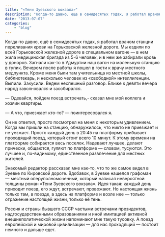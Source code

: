 ```yaml
---
title: "«Тени Зуевского вокзала»"
description: "Когда-то давно, еще в семидесятых годах, я работал врачом станции переливания крови на Горьковской железной дороге. Мы ездили по всей Горьковской железной дороге в специальном вагоне —&nbsp;в нем  жила медицинская бригада из 5-6 человек, и в нем  же забирали кровь у доноров."
date: "2013-07-07"
categories: 
    - "blog"
---
```


Когда-то давно, ещё в семидесятых годах, я работал врачом станции переливания крови на Горьковской железной дороге. Мы ездили по всей Горьковской железной дороге в специальном вагоне — в нем жила медицинская бригада из 5-6 человек, и в нем же забирали кровь у доноров. Загнали как-то в Удмуртии наш вагон на маленькую станцию в тупик. Вечером после работы я пошел в гости к врачу местного медпункта. Кроме меня были там учительница из местной школы, библиотекарь, и несколько человек из «свободной» интеллигенции. Выпили. Закусили. Ведем неспешный разговор. Ближе к девяти вечера народ заволновался и засобирался.

—&nbsp;Одевайся, пойдем поезд встречать,- сказал мне мой коллега и хозяин квартиры.

—&nbsp;А что, приезжает кто-то? —&nbsp;поинтересовался я.

Он не ответил, просто посмотрел на меня с некоторым удивлением. Когда мы пришли на станцию, обнаружилось, что никто не приезжает и не уезжает. Просто каждый день в 20:45 на платформу прибывает проходящий поезд, который стоит всего 10 минут. К этому времени на платформе собирается весь поселок. Надевают лучшее, делают прически, общаются, гуляют по платформе —&nbsp;словом, тусуются. Это лучшее и, по-видимому, единственное развлечение для местных жителей.

Знакомый редактор рассказал мне как-то, что  то же самое видел в Зуевке по Кировской дороге. Вдобавок, в Зуевке нашелся графоман —&nbsp;местный оперуполномоченный, который написал невероятной толщины роман «Тени Зуевского вокзала». Идея такая: каждый день приходит поезд, его ждут, встречают, провожают. Но настоящая жизнь только там, в поезде, а здесь на платформе и возле нее —&nbsp;только отражение настоящей жизни, только её тень.

Россия и страны бывшего СССР частыми встречами президентов, надгосударственными образованиями и иной имитацией активной внешнеполитической жизни напоминают мне такую тусовку. А поезд европейской и мировой цивилизации —&nbsp;для нас проходящий —&nbsp;постоит немного и дальше едет.
